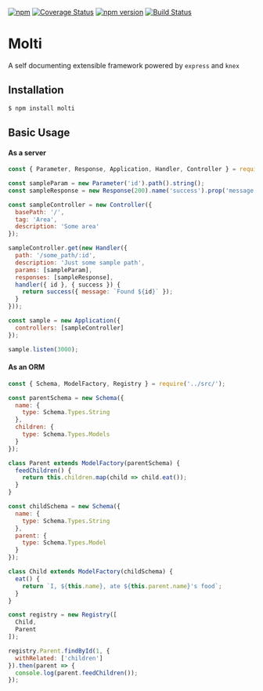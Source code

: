 [![npm](https://img.shields.io/npm/dm/molti.svg)]()
[![Coverage Status](https://coveralls.io/repos/github/SaaJoh0783/molti/badge.svg?branch=master)](https://coveralls.io/github/SaaJoh0783/molti?branch=master)
[![npm version](https://badge.fury.io/js/molti.svg)](https://badge.fury.io/js/molti)
[![Build Status](https://travis-ci.org/SaaJoh0783/molti.svg?branch=master)](https://travis-ci.org/SaaJoh0783/molti)

# Molti

A self documenting extensible framework powered by `express` and `knex`

## Installation

```bash
$ npm install molti
```

## Basic Usage

#### As a server

```js
const { Parameter, Response, Application, Handler, Controller } = require('../src/'); // replace with require('molti');

const sampleParam = new Parameter('id').path().string();
const sampleResponse = new Response(200).name('success').prop('message', 'string');

const sampleController = new Controller({
  basePath: '/',
  tag: 'Area',
  description: 'Some area'
});

sampleController.get(new Handler({
  path: '/some_path/:id',
  description: 'Just some sample path',
  params: [sampleParam],
  responses: [sampleResponse],
  handler({ id }, { success }) {
    return success({ message: `Found ${id}` });
  }
}));

const sample = new Application({
  controllers: [sampleController]
});

sample.listen(3000);
```

#### As an ORM

```js
const { Schema, ModelFactory, Registry } = require('../src/');

const parentSchema = new Schema({
  name: {
    type: Schema.Types.String
  },
  children: {
    type: Schema.Types.Models
  }
});

class Parent extends ModelFactory(parentSchema) {
  feedChildren() {
    return this.children.map(child => child.eat());
  }
}

const childSchema = new Schema({
  name: {
    type: Schema.Types.String
  },
  parent: {
    type: Schema.Types.Model
  }
});

class Child extends ModelFactory(childSchema) {
  eat() {
    return `I, ${this.name}, ate ${this.parent.name}'s food`;
  }
}

const registry = new Registry([
  Child,
  Parent
]);

registry.Parent.findById(1, {
  withRelated: ['children']
}).then(parent => {
  console.log(parent.feedChildren());
});
```
